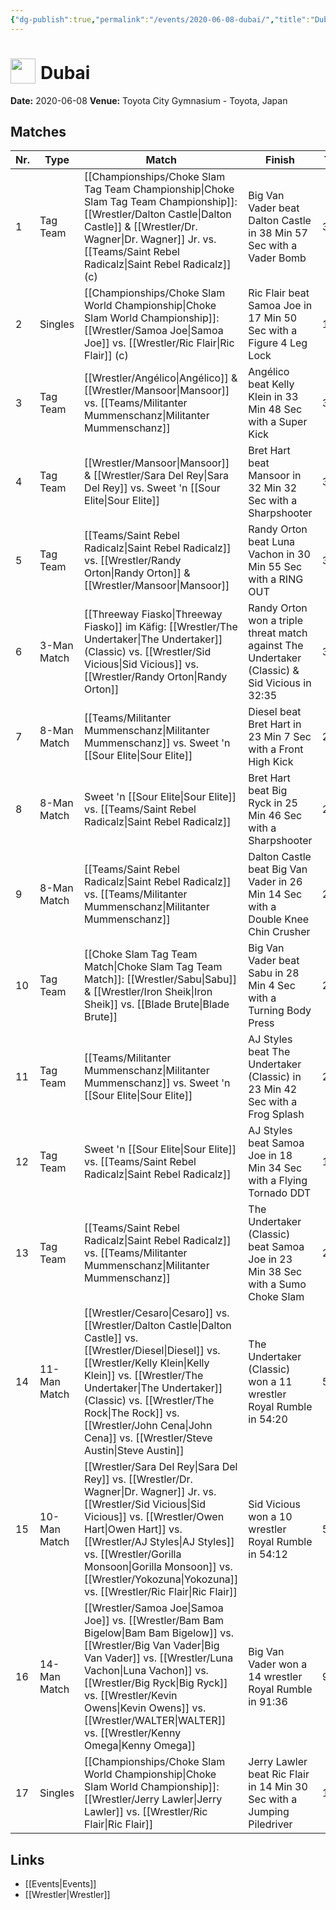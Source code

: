 ```yaml
---
{"dg-publish":true,"permalink":"/events/2020-06-08-dubai/","title":"Dubai","noteIcon":""}
---
```



# <img src="z_Images/ChokeSlam.png" width="40" style="vertical-align:bottom; margin-right:8px;">**Dubai**

**Date:** 2020-06-08
**Venue:** Toyota City Gymnasium - Toyota, Japan

## Matches

| Nr. | Type | Match | Finish | Time | Rating | Score |
|-----|------|-------|--------|------|--------|-------|
| 1 | Tag Team | [[Championships/Choke Slam Tag Team Championship\|Choke Slam Tag Team Championship]]: [[Wrestler/Dalton Castle\|Dalton Castle]] & [[Wrestler/Dr. Wagner\|Dr. Wagner]] Jr. vs. [[Teams/Saint Rebel Radicalz\|Saint Rebel Radicalz]] (c) | Big Van Vader beat Dalton Castle in 38 Min 57 Sec with a Vader Bomb | 38:57 | ★★★★★ | 100 |
| 2 | Singles | [[Championships/Choke Slam World Championship\|Choke Slam World Championship]]: [[Wrestler/Samoa Joe\|Samoa Joe]] vs. [[Wrestler/Ric Flair\|Ric Flair]] (c) | Ric Flair beat Samoa Joe in 17 Min 50 Sec with a Figure 4 Leg Lock | 17:50 | ★★★★1/2 | 95 |
| 3 | Tag Team | [[Wrestler/Angélico\|Angélico]] & [[Wrestler/Mansoor\|Mansoor]] vs. [[Teams/Militanter Mummenschanz\|Militanter Mummenschanz]] | Angélico beat Kelly Klein in 33 Min 48 Sec with a Super Kick | 33:48 | ★★★★★ | 100 |
| 4 | Tag Team | [[Wrestler/Mansoor\|Mansoor]] & [[Wrestler/Sara Del Rey\|Sara Del Rey]] vs. Sweet 'n [[Sour Elite\|Sour Elite]] | Bret Hart beat Mansoor in 32 Min 32 Sec with a Sharpshooter | 32:32 | ★★★★3/4 | 98 |
| 5 | Tag Team | [[Teams/Saint Rebel Radicalz\|Saint Rebel Radicalz]] vs. [[Wrestler/Randy Orton\|Randy Orton]] & [[Wrestler/Mansoor\|Mansoor]] | Randy Orton beat Luna Vachon in 30 Min 55 Sec with a RING OUT | 30:55 | ★★★★1/2 | 93 |
| 6 | 3-Man Match | [[Threeway Fiasko\|Threeway Fiasko]] im Käfig: [[Wrestler/The Undertaker\|The Undertaker]] (Classic) vs. [[Wrestler/Sid Vicious\|Sid Vicious]] vs. [[Wrestler/Randy Orton\|Randy Orton]] | Randy Orton won a triple threat match against The Undertaker (Classic) & Sid Vicious in  32:35 | 32:35 | ★★★★★ | 100 |
| 7 | 8-Man Match | [[Teams/Militanter Mummenschanz\|Militanter Mummenschanz]] vs. Sweet 'n [[Sour Elite\|Sour Elite]] | Diesel beat Bret Hart in 23 Min 7 Sec with a Front High Kick | 23:07 | ★★★★1/2 | 94 |
| 8 | 8-Man Match | Sweet 'n [[Sour Elite\|Sour Elite]] vs. [[Teams/Saint Rebel Radicalz\|Saint Rebel Radicalz]] | Bret Hart beat Big Ryck in 25 Min 46 Sec with a Sharpshooter | 25:46 | ★★★★ | 84 |
| 9 | 8-Man Match | [[Teams/Saint Rebel Radicalz\|Saint Rebel Radicalz]] vs. [[Teams/Militanter Mummenschanz\|Militanter Mummenschanz]] | Dalton Castle beat Big Van Vader in 26 Min 14 Sec with a Double Knee Chin Crusher | 26:14 | ★★★1/2 | 79 |
| 10 | Tag Team | [[Choke Slam Tag Team Match\|Choke Slam Tag Team Match]]: [[Wrestler/Sabu\|Sabu]]  & [[Wrestler/Iron Sheik\|Iron Sheik]] vs. [[Blade Brute\|Blade Brute]] | Big Van Vader beat Sabu  in 28 Min 4 Sec with a Turning Body Press | 28:04 | ★★★★★ | 100 |
| 11 | Tag Team | [[Teams/Militanter Mummenschanz\|Militanter Mummenschanz]] vs. Sweet 'n [[Sour Elite\|Sour Elite]] | AJ Styles beat The Undertaker (Classic) in 23 Min 42 Sec with a Frog Splash | 23:42 | ★★★★3/4 | 98 |
| 12 | Tag Team | Sweet 'n [[Sour Elite\|Sour Elite]] vs. [[Teams/Saint Rebel Radicalz\|Saint Rebel Radicalz]] | AJ Styles beat Samoa Joe in 18 Min 34 Sec with a Flying Tornado DDT | 18:34 | ★★★3/4 | 80 |
| 13 | Tag Team | [[Teams/Saint Rebel Radicalz\|Saint Rebel Radicalz]] vs. [[Teams/Militanter Mummenschanz\|Militanter Mummenschanz]] | The Undertaker (Classic) beat Samoa Joe in 23 Min 38 Sec with a Sumo Choke Slam | 23:38 | ★★★★1/2 | 93 |
| 14 | 11-Man Match | [[Wrestler/Cesaro\|Cesaro]]  vs. [[Wrestler/Dalton Castle\|Dalton Castle]] vs. [[Wrestler/Diesel\|Diesel]] vs. [[Wrestler/Kelly Klein\|Kelly Klein]] vs. [[Wrestler/The Undertaker\|The Undertaker]] (Classic) vs. [[Wrestler/The Rock\|The Rock]] vs. [[Wrestler/John Cena\|John Cena]] vs. [[Wrestler/Steve Austin\|Steve Austin]] | The Undertaker (Classic) won a 11 wrestler Royal Rumble in  54:20 | 54:20 | ★★★★3/4 | 99 |
| 15 | 10-Man Match | [[Wrestler/Sara Del Rey\|Sara Del Rey]] vs. [[Wrestler/Dr. Wagner\|Dr. Wagner]] Jr. vs. [[Wrestler/Sid Vicious\|Sid Vicious]] vs. [[Wrestler/Owen Hart\|Owen Hart]] vs. [[Wrestler/AJ Styles\|AJ Styles]] vs. [[Wrestler/Gorilla Monsoon\|Gorilla Monsoon]] vs. [[Wrestler/Yokozuna\|Yokozuna]]    vs. [[Wrestler/Ric Flair\|Ric Flair]] | Sid Vicious won a 10 wrestler Royal Rumble in  54:12 | 54:12 | ★★★★1/2 | 95 |
| 16 | 14-Man Match | [[Wrestler/Samoa Joe\|Samoa Joe]] vs. [[Wrestler/Bam Bam Bigelow\|Bam Bam Bigelow]] vs. [[Wrestler/Big Van Vader\|Big Van Vader]] vs. [[Wrestler/Luna Vachon\|Luna Vachon]] vs. [[Wrestler/Big Ryck\|Big Ryck]] vs. [[Wrestler/Kevin Owens\|Kevin Owens]] vs. [[Wrestler/WALTER\|WALTER]] vs. [[Wrestler/Kenny Omega\|Kenny Omega]] | Big Van Vader won a 14 wrestler Royal Rumble in  91:36 | 91:36 | ★★★★1/2 | 92 |
| 17 | Singles | [[Championships/Choke Slam World Championship\|Choke Slam World Championship]]: [[Wrestler/Jerry Lawler\|Jerry Lawler]] vs. [[Wrestler/Ric Flair\|Ric Flair]] | Jerry Lawler beat Ric Flair in 14 Min 30 Sec with a Jumping Piledriver | 14:30 | ★★★1/2 | 79 |

## Links
- [[Events\|Events]]
- [[Wrestler\|Wrestler]]
